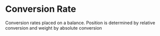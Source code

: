 Conversion Rate
=============
Conversion rates placed on a balance. Position is determined by relative conversion and weight by absolute conversion
